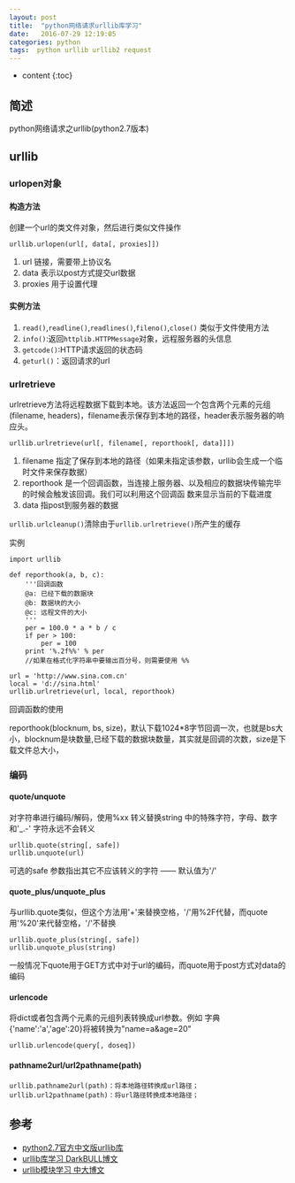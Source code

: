 ```yaml
---
layout: post
title:  "python网络请求urllib库学习"
date:   2016-07-29 12:19:05
categories: python
tags:  python urllib urllib2 request 
---
```



* content
{:toc}

## 简述

python网络请求之urllib(python2.7版本)





## urllib

### urlopen对象

#### 构造方法

创建一个url的类文件对象，然后进行类似文件操作

```
urllib.urlopen(url[, data[, proxies]])
```

1. url 链接，需要带上协议名
2. data 表示以post方式提交url数据
3. proxies 用于设置代理

#### 实例方法

1.  ```read()```,```readline()```,```readlines()```,```fileno()```,```close()``` 类似于文件使用方法
2.  ```info()```:返回```httplib.HTTPMessage```对象，远程服务器的头信息
3.  ```getcode()```:HTTP请求返回的状态码
4.  ```geturl()```：返回请求的url

### urlretrieve

urlretrieve方法将远程数据下载到本地。该方法返回一个包含两个元素的元组(filename, headers)，filename表示保存到本地的路径，header表示服务器的响应头。

```
urllib.urlretrieve(url[, filename[, reporthook[, data]]])
```

1. filename 指定了保存到本地的路径（如果未指定该参数，urllib会生成一个临时文件来保存数据）
2. reporthook 是一个回调函数，当连接上服务器、以及相应的数据块传输完毕的时候会触发该回调。我们可以利用这个回调函 数来显示当前的下载进度
3. data 指post到服务器的数据

 ```urllib.urlcleanup()```清除由于```urllib.urlretrieve()```所产生的缓存

实例

```
import urllib

def reporthook(a, b, c):
    '''回调函数
    @a: 已经下载的数据块
    @b: 数据块的大小
    @c: 远程文件的大小
    '''
    per = 100.0 * a * b / c
    if per > 100:
        per = 100
    print '%.2f%%' % per
	//如果在格式化字符串中要输出百分号，则需要使用 %%

url = 'http://www.sina.com.cn'
local = 'd://sina.html'
urllib.urlretrieve(url, local, reporthook)
```

回调函数的使用

reporthook(blocknum, bs, size)，默认下载1024*8字节回调一次，也就是bs大小，blocknum是块数量,已经下载的数据块数量，其实就是回调的次数，size是下载文件总大小，

### 编码

#### quote/unquote

对字符串进行编码/解码，使用%xx 转义替换string 中的特殊字符，字母、数字和'_.-' 字符永远不会转义

```
urllib.quote(string[, safe])
urllib.unquote(url)
```

可选的safe 参数指出其它不应该转义的字符 —— 默认值为'/'

#### quote_plus/unquote_plus

与urllib.quote类似，但这个方法用'+'来替换空格，'/'用%2F代替，而quote用'%20'来代替空格，'/'不替换

```
urllib.quote_plus(string[, safe])
urllib.unquote_plus(string)
```

一般情况下quote用于GET方式中对于url的编码，而quote用于post方式对data的编码

#### urlencode

将dict或者包含两个元素的元组列表转换成url参数。例如 字典{'name':'a','age':20}将被转换为"name=a&age=20"

```
urllib.urlencode(query[, doseq])
```

#### pathname2url/url2pathname(path)

```
urllib.pathname2url(path)：将本地路径转换成url路径；
urllib.url2pathname(path)：将url路径转换成本地路径；
```

## 参考
* [python2.7官方中文版urllib库](http://python.usyiyi.cn/python_278/library/urllib.html)
* [urllib库学习 DarkBULL博文](http://python.jobbole.com/81478/)
* [urllib模块学习 中大博文](http://www.cnblogs.com/sysu-blackbear/p/3629420.html)